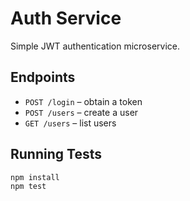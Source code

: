 # Auth Service

Simple JWT authentication microservice.

## Endpoints
- `POST /login` – obtain a token
- `POST /users` – create a user
- `GET /users` – list users

## Running Tests

```bash
npm install
npm test
```
